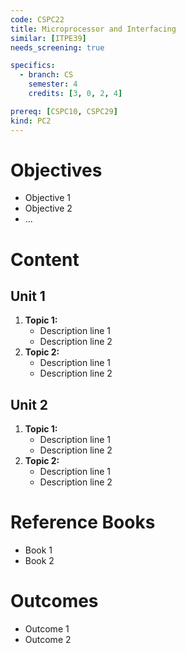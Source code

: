 ```yaml
---
code: CSPC22
title: Microprocessor and Interfacing
similar: [ITPE39]
needs_screening: true

specifics:
  - branch: CS
    semester: 4
    credits: [3, 0, 2, 4]

prereq: [CSPC10, CSPC29]
kind: PC2
---
```


# Objectives

- Objective 1
- Objective 2
- ...

# Content

## Unit 1

1. **Topic 1:**
   - Description line 1
   - Description line 2
2. **Topic 2:**
   - Description line 1
   - Description line 2

## Unit 2

1. **Topic 1:**
   - Description line 1
   - Description line 2
2. **Topic 2:**
   - Description line 1
   - Description line 2

# Reference Books

- Book 1
- Book 2

# Outcomes

- Outcome 1
- Outcome 2
